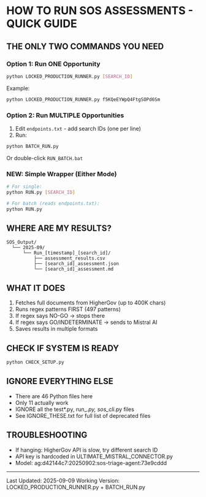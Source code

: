 # HOW TO RUN SOS ASSESSMENTS - QUICK GUIDE

## THE ONLY TWO COMMANDS YOU NEED

### Option 1: Run ONE Opportunity
```bash
python LOCKED_PRODUCTION_RUNNER.py [SEARCH_ID]
```
Example:
```bash
python LOCKED_PRODUCTION_RUNNER.py f5KQeEYWpQ4FtgSOPd6Sm
```

### Option 2: Run MULTIPLE Opportunities
1. Edit `endpoints.txt` - add search IDs (one per line)
2. Run:
```bash
python BATCH_RUN.py
```
Or double-click `RUN_BATCH.bat`

### NEW: Simple Wrapper (Either Mode)
```bash
# For single:
python RUN.py [SEARCH_ID]

# For batch (reads endpoints.txt):
python RUN.py
```

## WHERE ARE MY RESULTS?
```
SOS_Output/
  └── 2025-09/
      └── Run_[timestamp]_[search_id]/
          ├── assessment_results.csv
          ├── [search_id]_assessment.json
          └── [search_id]_assessment.md
```

## WHAT IT DOES
1. Fetches full documents from HigherGov (up to 400K chars)
2. Runs regex patterns FIRST (497 patterns)
3. If regex says NO-GO → stops there
4. If regex says GO/INDETERMINATE → sends to Mistral AI
5. Saves results in multiple formats

## CHECK IF SYSTEM IS READY
```bash
python CHECK_SETUP.py
```

## IGNORE EVERYTHING ELSE
- There are 46 Python files here
- Only 11 actually work
- IGNORE all the test*.py, run_*.py, sos_cli*.py files
- See IGNORE_THESE.txt for full list of deprecated files

## TROUBLESHOOTING
- If hanging: HigherGov API is slow, try different search ID
- API key is hardcoded in ULTIMATE_MISTRAL_CONNECTOR.py
- Model: ag:d42144c7:20250902:sos-triage-agent:73e9cddd

---
Last Updated: 2025-09-09
Working Version: LOCKED_PRODUCTION_RUNNER.py + BATCH_RUN.py